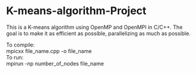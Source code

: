 # K-means-algorithm-Project
This is a K-means algorithm using OpenMP and OpenMPI in C/C++. The goal is to make it as efficient as possible, parallelizing as much as possible. 

To compile: <br>
mpicxx file_name.cpp -o file_name<br>
To run:<br>
mpirun -np number_of_nodes file_name<br>
